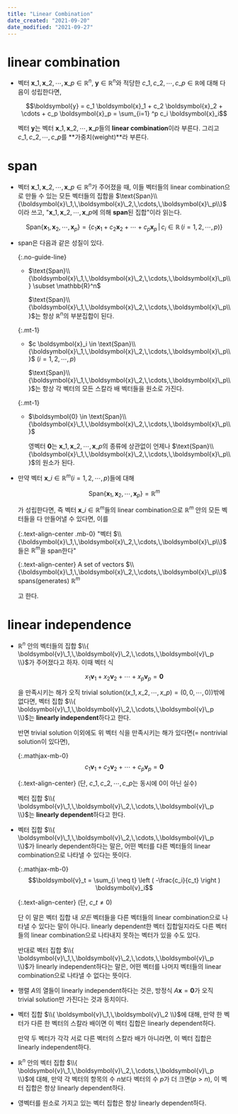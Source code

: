 ```yaml
---
title: "Linear Combination"
date_created: "2021-09-20"
date_modified: "2021-09-27"
---
```


# linear combination

<ul class="no-guide-line">

<li><div markdown="block">

벡터 $\boldsymbol{x}\_1,\,\boldsymbol{x}\_2,\,\cdots,\,\boldsymbol{x}\_p \in \mathbb{R}^n$, $\boldsymbol{y} \in \mathbb{R}^n$와 적당한 $c\_1,\,c\_2,\,\cdots,\,c\_p \in \mathbb{R}$에 대해 다음이 성립한다면,

$$\boldsymbol{y} = c_1 \boldsymbol{x}_1 + c_2 \boldsymbol{x}_2 + \cdots + c_p \boldsymbol{x}_p = \sum_{i=1} ^p c_i \boldsymbol{x}_i$$

벡터 $\boldsymbol{y}$는 벡터 $\boldsymbol{x}\_1,\,\boldsymbol{x}\_2,\,\cdots,\,\boldsymbol{x}\_p$들의 **linear combination**이라 부른다. 그리고 $c\_1,\,c\_2,\,\cdots,\,c\_p$를 **가중치(weight)**라 부른다.

</div></li>

</ul>

# span

<ul class="no-guide-line">

<li><div markdown="block">

벡터 $\boldsymbol{x}\_1,\,\boldsymbol{x}\_2,\,\cdots,\,\boldsymbol{x}\_p \in \mathbb{R}^n$가 주어졌을 때, 이들 벡터들의 linear combination으로 만들 수 있는 모든 벡터들의 집합을 $\text{Span}\\{\boldsymbol{x}\_1,\,\boldsymbol{x}\_2,\,\cdots,\,\boldsymbol{x}\_p\\}$이라 쓰고, "$\boldsymbol{x}\_1,\,\boldsymbol{x}\_2,\,\cdots,\,\boldsymbol{x}\_p$에 의해 **span**된 집합"이라 읽는다.

$$\text{Span}\{\boldsymbol{x}_1,\,\boldsymbol{x}_2,\,\cdots,\,\boldsymbol{x}_p\} = \{c_1 \boldsymbol{x}_1 + c_2 \boldsymbol{x}_2 + \cdots + c_p \boldsymbol{x}_p \,|\, c_i \in \mathbb{R}\,(i = 1,\,2,\,\cdots,\,p)\}$$

</div></li>

<li><div markdown="block">

span은 다음과 같은 성질이 있다.

{:.no-guide-line}
- $\text{Span}\\{\boldsymbol{x}\_1,\,\boldsymbol{x}\_2,\,\cdots,\,\boldsymbol{x}\_p\\} \subset \mathbb{R}^n$

  $\text{Span}\\{\boldsymbol{x}\_1,\,\boldsymbol{x}\_2,\,\cdots,\,\boldsymbol{x}\_p\\}$는 항상 $\mathbb{R}^n$의 부분집합이 된다.

{:.mt-1}
- $c \boldsymbol{x}_i \in \text{Span}\\{\boldsymbol{x}\_1,\,\boldsymbol{x}\_2,\,\cdots,\,\boldsymbol{x}\_p\\}$ ($i = 1,\,2,\,\cdots,\,p$)

  $\text{Span}\\{\boldsymbol{x}\_1,\,\boldsymbol{x}\_2,\,\cdots,\,\boldsymbol{x}\_p\\}$는 항상 각 벡터의 모든 스칼라 배 벡터들을 원소로 가진다.

{:.mt-1}
- $\boldsymbol{0} \in \text{Span}\\{\boldsymbol{x}\_1,\,\boldsymbol{x}\_2,\,\cdots,\,\boldsymbol{x}\_p\\}$

  영벡터 $\boldsymbol{0}$는 $\boldsymbol{x}\_1,\,\boldsymbol{x}\_2,\,\cdots,\,\boldsymbol{x}\_p$의 종류에 상관없이 언제나 $\text{Span}\\{\boldsymbol{x}\_1,\,\boldsymbol{x}\_2,\,\cdots,\,\boldsymbol{x}\_p\\}$의 원소가 된다.

</div></li>

<li><div markdown="block">

만약 벡터 $\boldsymbol{x}\_i \in \mathbb{R}^m$($i = 1,\,2,\,\cdots,\,p$)들에 대해

$$\text{Span}\{\boldsymbol{x}_1,\,\boldsymbol{x}_2,\,\cdots,\,\boldsymbol{x}_p\} = \mathbb{R}^m$$

가 성립한다면, 즉 벡터 $\boldsymbol{x}\_i \in \mathbb{R}^m$들의 linear combination으로 $\mathbb{R}^m$ 안의 모든 벡터들을 다 만들어낼 수 있다면, 이를

{:.text-align-center .mb-0}
"벡터 $\\{\boldsymbol{x}\_1,\,\boldsymbol{x}\_2,\,\cdots,\,\boldsymbol{x}\_p\\}$들은 $\mathbb{R}^m$을 span한다"

{:.text-align-center}
A set of vectors $\\{\boldsymbol{x}\_1,\,\boldsymbol{x}\_2,\,\cdots,\,\boldsymbol{x}\_p\\}$ spans(generates) $\mathbb{R}^m$

고 한다.

</div></li>

</ul>

# linear independence

<ul class="no-guide-line">

<li><div markdown="block">

$\mathbb{R}^n$ 안의 벡터들의 집합 $\\{ \boldsymbol{v}\_1,\,\boldsymbol{v}\_2,\,\cdots,\,\boldsymbol{v}\_p \\}$가 주어졌다고 하자. 이때 벡터 식

$$x_1 \boldsymbol{v}_1 + x_2 \boldsymbol{v}_2 + \cdots + x_p \boldsymbol{v}_p = \boldsymbol{0}$$

을 만족시키는 해가 오직 trivial solution($(x\_1,\,x\_2,\,\cdots,\,x\_p) = (0,\,0,\,\cdots,\,0)$)밖에 없다면, 벡터 집합 $\\{ \boldsymbol{v}\_1,\,\boldsymbol{v}\_2,\,\cdots,\,\boldsymbol{v}\_p \\}$는 **linearly independent**하다고 한다.

반면 trivial solution 이외에도 위 벡터 식을 만족시키는 해가 있다면(= nontrivial solution이 있다면),

{:.mathjax-mb-0}
$$c_1 \boldsymbol{v}_1 + c_2 \boldsymbol{v}_2 + \cdots + c_p \boldsymbol{v}_p = \boldsymbol{0}$$

{:.text-align-center}
(단, $c\_1,\,c\_2,\,\cdots,\,c\_p$는 동시에 0이 아닌 실수)

벡터 집합 $\\{ \boldsymbol{v}\_1,\,\boldsymbol{v}\_2,\,\cdots,\,\boldsymbol{v}\_p \\}$는 **linearly dependent**하다고 한다.

</div></li>

<li><div markdown="block">

벡터 집합 $\\{ \boldsymbol{v}\_1,\,\boldsymbol{v}\_2,\,\cdots,\,\boldsymbol{v}\_p \\}$가 linearly dependent하다는 말은, 어떤 벡터를 다른 벡터들의 linear combination으로 나타낼 수 있다는 뜻이다.

{:.mathjax-mb-0}
$$\boldsymbol{v}_t = \sum_{i \neq t} \left ( -\frac{c_i}{c_t} \right ) \boldsymbol{v}_i$$

{:.text-align-center}
(단, $c\_t \neq 0$)

단 이 말은 벡터 집합 내 *모든* 벡터들을 다른 벡터들의 linear combination으로 나타낼 수 있다는 말이 아니다. linearly dependent한 벡터 집합일지라도 다른 벡터들의 linear combination으로 나타내지 못하는 벡터가 있을 수도 있다.

반대로 벡터 집합 $\\{ \boldsymbol{v}\_1,\,\boldsymbol{v}\_2,\,\cdots,\,\boldsymbol{v}\_p \\}$가 linearly independent하다는 말은, 어떤 벡터를 나머지 벡터들의 linear combination으로 나타낼 수 없다는 뜻이다.

</div></li>

<li><div markdown="block">

행렬 $A$의 열들이 linearly independent하다는 것은, 방정식 $A\boldsymbol{x} = \boldsymbol{0}$가 오직 trivial solution만 가진다는 것과 동치이다.

</div></li>

<li><div markdown="block">

벡터 집합 $\\{ \boldsymbol{v}\_1,\,\boldsymbol{v}\_2 \\}$에 대해, 만약 한 벡터가 다른 한 벡터의 스칼라 배이면 이 벡터 집합은 linearly dependent하다.

만약 두 벡터가 각각 서로 다른 벡터의 스칼라 배가 아니라면, 이 벡터 집합은 linearly independent하다.

</div></li>

<li><div markdown="block">

$\mathbb{R}^n$ 안의 벡터 집합 $\\{ \boldsymbol{v}\_1,\,\boldsymbol{v}\_2,\,\cdots,\,\boldsymbol{v}\_p \\}$에 대해, 만약 각 벡터의 항목의 수 $n$보다 벡터의 수 $p$가 더 크면($p > n$), 이 벡터 집합은 항상 linearly dependent하다.

</div></li>

<li><div markdown="block">

영벡터를 원소로 가지고 있는 벡터 집합은 항상 linearly dependent하다.

</div></li>

</ul>